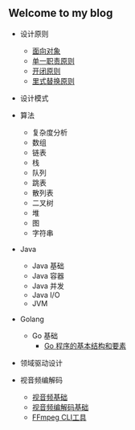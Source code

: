 ## Welcome to my blog

- 设计原则
  - [面向对象](design-pattern/oop.md)
  - [单一职责原则](design-pattern/srp.md)
  - [开闭原则](design-pattern/ocp.md)
  - [里式替换原则](design-pattern/lsp.md)

- 设计模式

- 算法
  - 复杂度分析
  - 数组
  - 链表
  - 栈
  - 队列
  - 跳表
  - 散列表
  - 二叉树
  - 堆
  - 图
  - 字符串

- Java
  - Java 基础
  - Java 容器
  - Java 并发
  - Java I/O
  - JVM

- Golang
  - Go 基础
    - [Go 程序的基本结构和要素](golang/Go程序的基本结构和要素.md)

- 领域驱动设计

- 视音频编解码
  - [视音频基础](video-audio/视音频基础.md)
  - [视音频编解码基础](video-audio/视音频编解码基础.md)
  - [FFmpeg CLI工具](video-audio/ffmpeg-cli.md)
